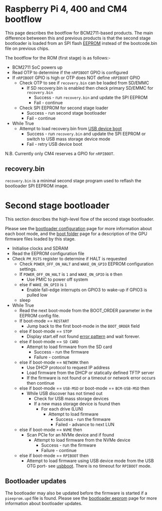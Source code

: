 # Raspberry Pi 4, 400 and CM4 bootflow

This page describes the bootflow for BCM2711-based products. The main difference betweeen this and previous products is that the second stage bootloader is loaded from an SPI flash [EEPROM](../booteeprom.md) instead of the bootcode.bin file on previous chips.

The bootflow for the ROM (first stage) is as follows:-

* BCM2711 SoC powers up
* Read OTP to determine if the `nRPIBOOT` GPIO is configured
* If `nRPIBOOT` GPIO is high or OTP does NOT define `nRPIBOOT` GPIO 
    * Check OTP to see if `recovery.bin` can be loaded from SD/EMMC
        * If SD recovery.bin is enabled then check primary SD/EMMC for `recovery.bin`
            * Success - run `recovery.bin` and update the SPI EEPROM
            * Fail - continue
    * Check SPI EEPROM for second stage loader
        * Success - run second stage bootloader 
        * Fail - continue
* While True
    * Attempt to load recovery.bin from [USB device boot](../../computemodule/cm-emmc-flashing.md)
        * Success - run `recovery.bin` and update the SPI EEPROM or switch to USB mass storage device mode
        * Fail - retry USB device boot

N.B. Currently only CM4 reserves a GPIO for `nRPIBOOT`.

## recovery.bin
`recovery.bin` is a minimal second stage program used to reflash the bootloader SPI EEPROM image.

# Second stage bootloader 

This section describes the high-level flow of the second stage bootloader.

Please see the [bootloader configuration](../bcm2711_bootloader_config.md) page for more information about each boot mode, and the [boot folder](../../../configuration/boot_folder.md) page for a description of the GPU firmware files loaded by this stage.

* Initialise clocks and SDRAM
* Read the EEPROM configuration file
* Check `PM_RSTS` register to determine if HALT is requested
    * Check `POWER_OFF_ON_HALT` and `WAKE_ON_GPIO` EEPROM configuration settings.
    * If `POWER_OFF_ON_HALT` is `1` and `WAKE_ON_GPIO` is `0` then
        * Use PMIC to power off system
    * else if `WAKE_ON_GPIO` is `1`
        * Enable fall-edge interrupts on GPIO3 to wake-up if GPIO3 is pulled low   
    * sleep
* While True
    * Read the next boot-mode from the BOOT_ORDER parameter in the EEPROM config file.
    * If boot-mode == `RESTART`
        * Jump back to the first boot-mode in the `BOOT_ORDER` field
    * else if boot-mode == `STOP`
        * Display start.elf not found [error pattern](../../../configuration/led_blink_warnings.md) and wait forever.
    * else if boot-mode == `SD CARD`
        * Attempt to load firmware from the SD card
            * Success - run the firmware
            * Failure - continue   
    * else if boot-mode == `NETWORK` then 
        * Use DHCP protocol to request IP address
        * Load firmware from the DHCP or statically defined TFTP server
        * If the firmware is not found or a timeout or network error occurs then continue
    * else if boot-mode == `USB-MSD` or boot-mode == `BCM-USB-MSD` then
        * While USB discover has not timed out 
            * Check for USB mass storage devices
            * If a new mass storage device is found then
                * For each drive (LUN)
                    * Attempt to load firmware
                        * Success - run the firmware
                        * Failed - advance to next LUN
    * else if boot-mode == `NVME` then
        * Scan PCIe for an NVMe device and if found
            * Attempt to load firmware from the NVMe device
                * Success - run the firmware
                * Failure - continue            
    * else if boot-mode == `RPIBOOT` then
        * Attempt to load firmware using USB device mode from the USB OTG port- see [usbboot](https://github.com/raspberrypi/usbboot). There is no timeout for `RPIBOOT` mode.
         
## Bootloader updates
The bootloader may also be updated before the firmware is started if a `pieeprom.upd` file is found. Please see the [bootloader eeprom](../booteeprom.md) page for more information about bootloader updates.
